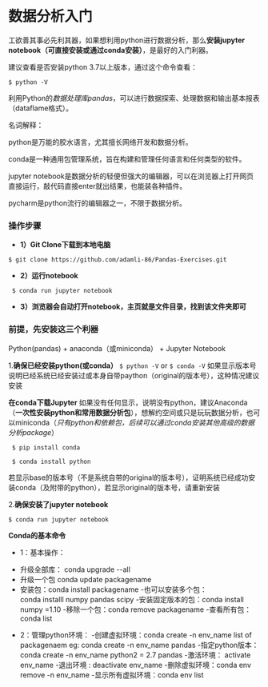 
 
# 数据分析入门



 
 
工欲善其事必先利其器，如果想利用python进行数据分析，那么**安装jupyter notebook（可直接安装或通过conda安装）**，是最好的入门利器。

建议查看是否安装python 3.7以上版本，通过这个命令查看：

`
 $ python -V
`

利用Python的*数据处理库pandas*，可以进行数据探索、处理数据和输出基本报表（dataflame格式）。 


名词解释：

python是万能的胶水语言，尤其擅长网络开发和数据分析。

conda是一种通用包管理系统，旨在构建和管理任何语言和任何类型的软件。

jupyter notebook是数据分析的轻便但强大的编辑器，可以在浏览器上打开网页直接运行，敲代码直接enter就出结果，也能装各种插件。
 
pycharm是python流行的编辑器之一，不限于数据分析。
 
### 操作步骤 

* **1）Git Clone下载到本地电脑**

`
 $ git clone https://github.com/adamli-86/Pandas-Exercises.git
`

* **2）运行notebook**

` 
 $ conda run jupyter notebook 
`

* **3）浏览器会自动打开notebook，主页就是文件目录，找到该文件夹即可**
 
 
 
### 前提，先安装这三个利器

 Python(pandas) + anaconda（或miniconda） + Jupyter Notebook 
 
1.**确保已经安装python(或conda）**
`
 $ python -V
 `
 or
 ` $ conda -V `
如果显示版本号说明已经系统已经安装过或本身自带paython（original的版本号），这种情况建议安装

**在conda下载Jupyter**
如果没有任何显示，说明没有python，建议Anaconda（**一次性安装python和常用数据分析包**），想解约空间或只是玩玩数据分析，也可以miniconda（_只有python和依赖包，后续可以通过conda安装其他高级的数据分析package_）
```
 $ pip install conda

 $ conda install python
``` 
若显示base的版本号（不是系统自带的original的版本号），证明系统已经成功安装conda（及附带的python），若显示original的版本号，请重新安装

2.**确保安装了jupyter notebook**

`
$ conda run jupyter notebook
`

**Conda的基本命令**

+ 1：基本操作：
- 升级全部库：  conda upgrade --all
- 升级一个包  conda update packagename
- 安装包：conda install packagename
-也可以安装多个包：   
conda installl numpy pandas scipy
-安装固定版本的包：conda install numpy =1.10
-移除一个包：conda remove packagename 
-查看所有包：conda list 

+ 2：管理python环境：
-创建虚拟环境：conda create -n env_name list of packagenaem
eg:  conda create -n env_name pandas 
-指定python版本：conda create -n env_name python2 = 2.7 pandas 
-激活环境： activate env_name
-退出环境 :  deactivate  env_name
-删除虚拟环境：conda env remove -n env_name
-显示所有虚拟环境：conda env list  


 



